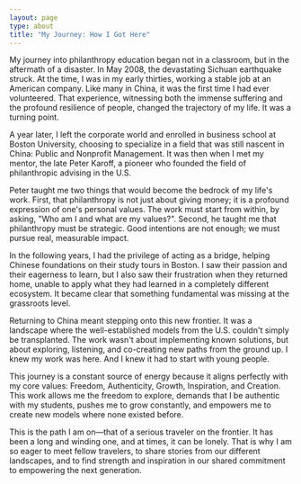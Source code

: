 ```yaml
---
layout: page
type: about
title: "My Journey: How I Got Here"
---
```


My journey into philanthropy education began not in a classroom, but in the aftermath of a disaster. In May 2008, the devastating Sichuan earthquake struck. At the time, I was in my early thirties, working a stable job at an American company. Like many in China, it was the first time I had ever volunteered. That experience, witnessing both the immense suffering and the profound resilience of people, changed the trajectory of my life. It was a turning point.

A year later, I left the corporate world and enrolled in business school at Boston University, choosing to specialize in a field that was still nascent in China: Public and Nonprofit Management. It was then when I met my mentor, the late Peter Karoff, a pioneer who founded the field of philanthropic advising in the U.S.

Peter taught me two things that would become the bedrock of my life's work. First, that philanthropy is not just about giving money; it is a profound expression of one's personal values. The work must start from within, by asking, "Who am I and what are my values?". Second, he taught me that philanthropy must be strategic. Good intentions are not enough; we must pursue real, measurable impact.

In the following years, I had the privilege of acting as a bridge, helping Chinese foundations on their study tours in Boston. I saw their passion and their eagerness to learn, but I also saw their frustration when they returned home, unable to apply what they had learned in a completely different ecosystem. It became clear that something fundamental was missing at the grassroots level.

Returning to China meant stepping onto this new frontier. It was a landscape where the well-established models from the U.S. couldn't simply be transplanted. The work wasn't about implementing known solutions, but about exploring, listening, and co-creating new paths from the ground up. I knew my work was here. And I knew it had to start with young people.

This journey is a constant source of energy because it aligns perfectly with my core values: Freedom, Authenticity, Growth, Inspiration, and Creation. This work allows me the freedom to explore, demands that I be authentic with my students, pushes me to grow constantly, and empowers me to create new models where none existed before.

This is the path I am on—that of a serious traveler on the frontier. It has been a long and winding one, and at times, it can be lonely. That is why I am so eager to meet fellow travelers, to share stories from our different landscapes, and to find strength and inspiration in our shared commitment to empowering the next generation.



